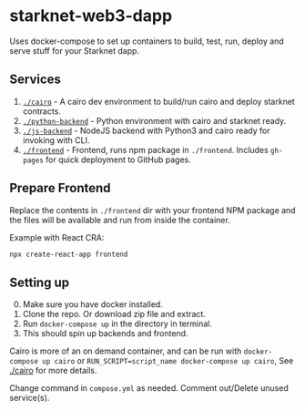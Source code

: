 # starknet-web3-dapp

Uses docker-compose to set up containers to build, test, run, deploy and serve stuff for your Starknet dapp.

## Services

1. [`./cairo`](cairo) - A cairo dev environment to build/run cairo and deploy starknet contracts.
2. [`./python-backend`](python-backend) - Python environment with cairo and starknet ready.
3. [`./js-backend`](js-backend) - NodeJS backend with Python3 and cairo ready for invoking with CLI.
4. [`./frontend`](frontend) - Frontend, runs npm package in `./frontend`. Includes `gh-pages` for quick deployment to GitHub pages.

## Prepare Frontend

Replace the contents in `./frontend` dir with your frontend NPM package and the files will be available and run from inside the container.

Example with React CRA:

```bash
npx create-react-app frontend
```

## Setting up

0. Make sure you have docker installed.
1. Clone the repo. Or download zip file and extract.
2. Run `docker-compose up` in the directory in terminal.
3. This should spin up backends and frontend.

Cairo is more of an on demand container, and can be run with `docker-compose up cairo` or `RUN_SCRIPT=script_name docker-compose up cairo`, See [./cairo](cairo) for more details.

Change command in `compose.yml` as needed. Comment out/Delete unused service(s).
